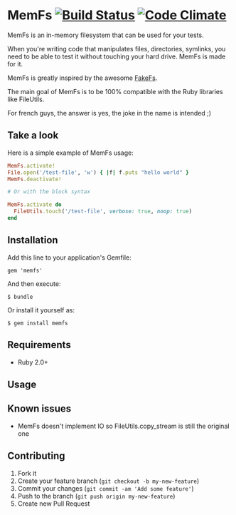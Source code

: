# MemFs [![Build Status](https://secure.travis-ci.org/simonc/memfs.png?branch=master)](http://travis-ci.org/simonc/memfs) [![Code Climate](https://codeclimate.com/github/simonc/memfs.png)](https://codeclimate.com/github/simonc/memfs)

MemFs is an in-memory filesystem that can be used for your tests.

When you're writing code that manipulates files, directories, symlinks, you need
to be able to test it without touching your hard drive. MemFs is made for it.

MemFs is greatly inspired by the awesome [FakeFs](https://github.com/defunkt/fakefs).

The main goal of MemFs is to be 100% compatible with the Ruby libraries like FileUtils.

For french guys, the answer is yes, the joke in the name is intended ;)

## Take a look

Here is a simple example of MemFs usage:

``` ruby
MemFs.activate!
File.open('/test-file', 'w') { |f| f.puts "hello world" }
MemFs.deactivate!

# Or with the block syntax

MemFs.activate do
  FileUtils.touch('/test-file', verbose: true, noop: true)
end
```

## Installation

Add this line to your application's Gemfile:

    gem 'memfs'

And then execute:

    $ bundle

Or install it yourself as:

    $ gem install memfs

## Requirements

* Ruby 2.0+

## Usage


## Known issues

* MemFs doesn't implement IO so FileUtils.copy_stream is still the original one

## Contributing

1. Fork it
2. Create your feature branch (`git checkout -b my-new-feature`)
3. Commit your changes (`git commit -am 'Add some feature'`)
4. Push to the branch (`git push origin my-new-feature`)
5. Create new Pull Request
